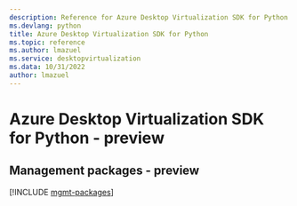 ```yaml
---
description: Reference for Azure Desktop Virtualization SDK for Python
ms.devlang: python
title: Azure Desktop Virtualization SDK for Python
ms.topic: reference
ms.author: lmazuel
ms.service: desktopvirtualization
ms.data: 10/31/2022
author: lmazuel
---
```

# Azure Desktop Virtualization SDK for Python - preview

## Management packages - preview
[!INCLUDE [mgmt-packages](desktop-virtualization-mgmt-index.md)]